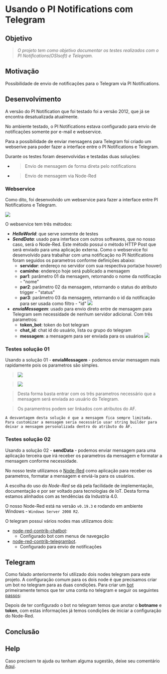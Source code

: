 # Usando o PI Notifications com Telegram

## Objetivo


> *O projeto tem como objetivo documentar os testes realizados com o PI Notifications(OSIsoft) e Telegram.*

## Motivação

Possibilidade de envio de notificações para o Telegram via PI Notifications.


## Desenvolvimento

A versão do PI Notification que foi testado foi a versão 2012, que já se encontra desatualizada atualmente.

No ambiente testado, o PI Notifications estava configurado para envio de notificações somente por e-mail e webservice.

Para a possibilidade de enviar mensagens para Telegram foi criado um webserive para poder fazer a interface entre o PI Notifications e Telegram.

Durante os testes foram desenvolvidas e testadas duas soluções:

* > Envio de mensagem de forma direta pelo notifications
* > Envio de mensagem via Node-Red

### Webservice

Como dito, foi desenvolvido um webservice para fazer a interface entre PI Notifications e Telegram.

<img src="https://github.com/dedynobre/usando-pinotifications-com-telegram/blob/master/media/img-12.jpg"/></br>

O webservice tem três métodos:

+ **_HelloWorld_**: que serve somente de testes
+ **_SendData_**: usado para interface com outros softwares, que no nosso caso, será o Node-Red. Este método possui o método HTTP Post que será enviado para uma aplicação externa. Como o webservice foi desenvolvido para trabalhar com uma notificação no PI Notifications foram seguidos os parametros conforme definições abaixo:
	- **servidor**: endereço no servidor com sua respectiva porta(se houver)
	- **caminho**: endereço hoje será publicado a mensagem
	- **par1**: parâmetro 01 da mensagem, retornando o nome da notificação - "nome"
	- **par2**: parâmetro 02 da mensagem, retornando o status do atributo trigger - "status"
	- **par3**: parâmetro 03 da mensagem, retornando o id da notificação para ser usada como filtro - "id"
	<img src="https://github.com/dedynobre/usando-pinotifications-com-telegram/blob/master/media/img-13.jpg"/></br>
+ **_enviaMessagem_**: usado para envio direto entre de mensagem para Telegram sem necessidade de nenhum servidor adicional. Com três parametros:
	- **token_bot**: token do bot telegram
	- **chat_id**: chat id do usuário, lista ou grupo do telegram
	- **messagem**: a mensagem para ser enviada para os usuários
	<img src="https://github.com/dedynobre/usando-pinotifications-com-telegram/blob/master/media/img-14.jpg"/></br>

### Testes solução 01

Usando a solução 01 - **enviaMessagem** - podemos enviar mensagem mais rapidamente pois os parametros são simples.

> <img src="https://github.com/dedynobre/usando-pinotifications-com-telegram/blob/master/media/img-06.jpg"/></br>

> <img src="https://github.com/dedynobre/usando-pinotifications-com-telegram/blob/master/media/img-07.jpg"/></br>
	
> Desta forma basta entrar com os três parametros necessário que a mensagem será enviada ao usuário do Telegram.

> Os paramentros podem ser linkados com atributos do AF.

``` A desvantagem desta solução é que a mensagem fica sempre limitada. Para customizar a mensagem seria necessário usar string builder para deixar a mensagem personalizada dentro do atributo do AF. ```


### Testes solução 02

Usando a solução 02 - **sendData** - podemos enviar mensagem para uma aplicação terceira que irá receber os parametros da mensagem e formatar a mensagem conforme necessidade.

No nosso teste utilizamos o [Node-Red](https://nodered.org/) como aplicação para receber os parametros, formatar a mensagem e enviá-la para os usuários.

A escolha do uso do *Node-Red* se dá pela facilidade de implementação, documentação e por ser voltado para tecnologias de IoT. Desta forma estamos alinhados 
com as tendências da Industria 4.0.

O nosso Node-Red está na versão ```v0.19.3``` e rodando em ambiente Windows - ```Windows Server 2008 R2```.

O  telegram possui vários nodes mas utilizamos dois:
+ [node-red-contrib-chatbot](https://flows.nodered.org/node/node-red-contrib-chatbot):
	* Configurado bot com menus de navegação
+ [node-red-contrib-telegrambot](https://flows.nodered.org/node/node-red-contrib-telegrambot).
	* Configurado para envio de notificações 


## Telegram

Como falado anteriormente foi utilizado dois nodes telegram para este projeto. A configuração comum para os dois node é que precisamos criar um bot no 
telegram para as duas condições.
Para criar um [bot](https://core.telegram.org/bots) primeiramente temos que ter uma conta no telegram e seguir os
seguintes [passos](https://medium.com/tht-things-hackers-team/10-passos-para-se-criar-um-bot-no-telegram-3c1848e404c4):

Depois de ter configurado o bot no telegram temos que anotar o **botname** e **token**, com estas informações já temos condições de iniciar a configuração
do Node-Red. 

## Conclusão

## Help

Caso precisem te ajuda ou tenham alguma sugestão, deixe seu comentário [Aqui](https://github.com/dedynobre/usando-telegram-com-piwebapi/issues).